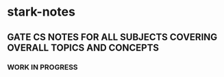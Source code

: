 # stark-notes

## GATE CS NOTES FOR ALL SUBJECTS COVERING OVERALL TOPICS AND CONCEPTS

### WORK IN PROGRESS
